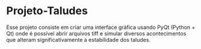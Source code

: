 # Projeto-Taludes
Esse projeto consiste em criar uma interface gráfica usando PyQt (Python + Qt) onde é possível abrir arquivos tiff e simular diversos acontecimentos que alteram significativamente a estabilidade dos taludes.
